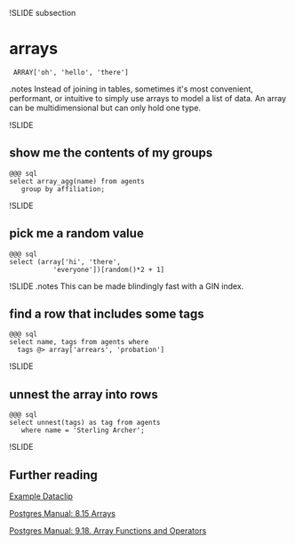 !SLIDE subsection
# arrays
     ARRAY['oh', 'hello', 'there']

.notes Instead of joining in tables, sometimes it's most convenient, performant, or intuitive to simply use arrays to model a list of data. An array can be multidimensional but can only hold one type.

!SLIDE
## show me the contents of my groups
    @@@ sql
    select array_agg(name) from agents 
       group by affiliation;

!SLIDE
## pick me a random value
    @@@ sql
    select (array['hi', 'there', 
               'everyone'])[random()*2 + 1]

!SLIDE
.notes This can be made blindingly fast with a GIN index.
## find a row that includes some tags
    @@@ sql
    select name, tags from agents where 
      tags @> array['arrears', 'probation']

!SLIDE
## unnest the array into rows
    @@@ sql
    select unnest(tags) as tag from agents 
       where name = 'Sterling Archer';


!SLIDE
## Further reading

[Example Dataclip](https://dataclips.heroku.com/ocdsqenqybkpuyhsyhmectulykhf)

[Postgres Manual: 8.15 Arrays](http://www.postgresql.org/docs/9.2/static/arrays.html)

[Postgres Manual: 9.18. Array Functions and Operators](http://www.postgresql.org/docs/9.2/static/functions-array.html)
